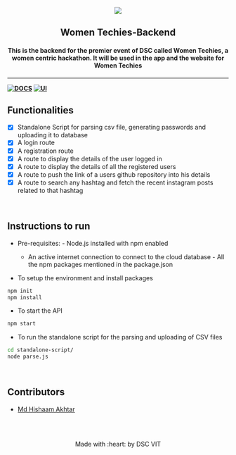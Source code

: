 <p align="center">
	<img src="https://user-images.githubusercontent.com/30529572/72455010-fb38d400-37e7-11ea-9c1e-8cdeb5f5906e.png" />
	<h2 align="center"> Women Techies-Backend </h2>
	<h4 align="center"> This is the backend for the premier event of DSC called Women Techies, a women centric hackathon. It will be used in the app and the website for Women Techies<h4>
</p>

---

[![DOCS](https://img.shields.io/badge/Documentation-see%20docs-green?style=flat-square&logo=appveyor)](https://documenter.getpostman.com/view/9876592/SWTD9HTG?version=latest)
[![UI ](https://img.shields.io/badge/User%20Interface-Link%20to%20UI-orange?style=flat-square&logo=appveyor)](https://womentechies.herokuapp.com/)

## Functionalities

- [X] Standalone Script for parsing csv file, generating passwords and uploading it to database
- [X] A login route
- [X] A registration route
- [X] A route to display the details of the user logged in
- [X] A route to display the details of all the registered users
- [X] A route to push the link of a users github repository into his details
- [X] A route to search any hashtag and fetch the recent instagram posts related to that hashtag

<br>

## Instructions to run

- Pre-requisites: - Node.js installed with npm enabled

  - An active internet connection to connect to the cloud database - All the npm packages mentioned in the package.json

- To setup the environment and install packages

```bash
npm init
npm install
```

- To start the API

```bash
npm start
```

- To run the standalone script for the parsing and uploading of CSV files

```bash
cd standalone-script/
node parse.js
```

<br>

## Contributors

- [ Md Hishaam Akhtar ](https://github.com/mdhishaamakhtar)

<br>
<br>

<p align="center">
		Made with :heart: by DSC VIT
</p>
